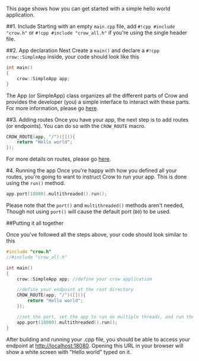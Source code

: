 This page shows how you can get started with a simple hello world application.

##1. Include
Starting with an empty `main.cpp` file, add `#!cpp #include "crow.h"` or `#!cpp #include "crow_all.h"` if you're using the single header file.

##2. App declaration
Next Create a `main()` and declare a `#!cpp crow::SimpleApp` inside, your code should look like this
``` cpp
int main()
{
    crow::SimpleApp app;
}
```
The App (or SimpleApp) class organizes all the different parts of Crow and provides the developer (you) a simple interface to interact with these parts.
For more information, please go [here](/guides/app).

##3. Adding routes
Once you have your app, the next step is to add routes (or endpoints). You can do so with the `CROW_ROUTE` macro.
``` cpp
CROW_ROUTE(app, "/")([](){
    return "Hello world";
});
```
For more details on routes, please go [here](/guides/routes).

#4. Running the app
Once you're happy with how you defined all your routes, you're going to want to instruct Crow to run your app. This is done using the `run()` method.
``` cpp
app.port(18080).multithreaded().run();
```
Please note that the `port()` and `multithreaded()` methods aren't needed, Though not using `port()` will cause the default port (`80`) to be used.<br>

##Putting it all together

Once you've followed all the steps above, your code should look similar to this

``` cpp linenums="1"
#include "crow.h"
//#include "crow_all.h"

int main()
{
    crow::SimpleApp app; //define your crow application

    //define your endpoint at the root directory
    CROW_ROUTE(app, "/")([](){
        return "Hello world";
    });

    //set the port, set the app to run on multiple threads, and run the app
    app.port(18080).multithreaded().run();
}
```
After building and running your .cpp file, you should be able to access your endpoint at [http://localhost:18080](http://localhost:18080). Opening this URL in your browser will show a white screen with "Hello world" typed on it.
